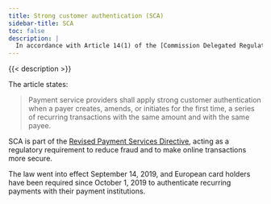 ```yaml
---
title: Strong customer authentication (SCA)
sidebar-title: SCA
toc: false
description: |
  In accordance with Article 14(1) of the [Commission Delegated Regulation (EU) 2018/389](https://eur-lex.europa.eu/legal-content/EN/TXT/?uri=CELEX%3A32018R0389), Platform.sh has implemented strong customer authentication (SCA) for customers using payment methods from the EU.
---
```


{{< description >}}

The article states:

> Payment service providers shall apply strong customer authentication when a payer creates, amends, or initiates for the first time, a series of recurring transactions with the same amount and with the same payee.

SCA is part of the [Revised Payment Services Directive](https://ec.europa.eu/info/law/payment-services-psd-2-directive-eu-2015-2366_en), acting as a regulatory requirement to reduce fraud and to make online transactions more secure.

The law went into effect September 14, 2019, and European card holders have been required since October 1, 2019 to authenticate recurring payments with their payment institutions.
